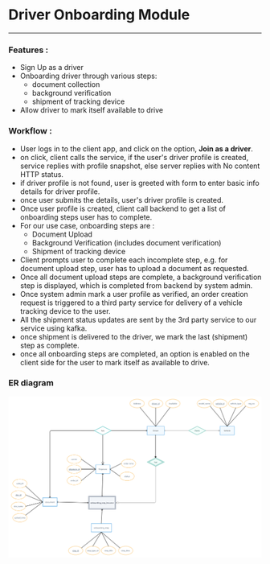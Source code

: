 # Driver Onboarding Module
<hr/>

### Features :

- Sign Up as a driver
- Onboarding driver through various steps:
  - document collection
  - background verification
  - shipment of tracking device
- Allow driver to mark itself available to drive

### Workflow :

- User logs in to the client app, and click on the option, **Join as a driver**.
- on click, client calls the service, if the user's driver profile is created, service replies with profile snapshot, else server replies with No content HTTP status.
- if driver profile is not found, user is greeted with form to enter basic info details for driver profile.
- once user submits the details, user's driver profile is created.
- Once user profile is created, client call backend to get a list of onboarding steps user has to complete.
- For our use case, onboarding steps are : 
  - Document Upload
  - Background Verification (includes document verification)
  - Shipment of tracking device
- Client prompts user to complete each incomplete step, e.g. for document upload step, user has to upload a document as requested.
- Once all document upload steps are complete, a background verification step is displayed, which is completed from backend by system admin.
- Once system admin mark a user profile as verified, an order creation request is triggered to a third party service for delivery of a vehicle tracking device to the user.
- All the shipment status updates are sent by the 3rd party service to our service using kafka.
- once shipment is delivered to the driver, we mark the last (shipment) step as complete.
- once all onboarding steps are completed, an option is enabled on the client side for the user to mark itself as available to drive.

### ER diagram
<img src = "./src/main/resources/templates/ERdiagram.jpg" alt="ER diagram"/>